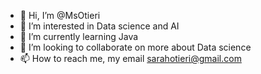 - 👋 Hi, I’m @MsOtieri
- 👀 I’m interested in Data science and AI
- 🌱 I’m currently learning Java
- 💞️ I’m looking to collaborate on more about Data science 
- 📫 How to reach me, my email sarahotieri@gmail.com

<!---
MsOtieri/MsOtieri is a ✨ special ✨ repository because its `README.md` (this file) appears on your GitHub profile.
You can click the Preview link to take a look at your changes.
--->
